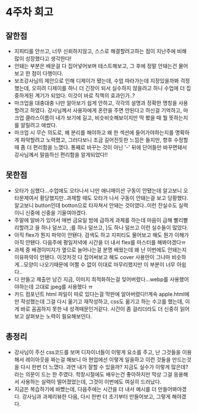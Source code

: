 # 4주차 회고

## 잘한점
- 지피티를 안쓰고, 너무 신뢰하지않고, 스스로 해결할려고하는 점이 지난주에 비해 많이 성장했다고 생각한다!
- 안돼는 부분은 배운걸 다 집어넣어보며 테스트해보고, 그 후에 정말 안돼는건 물어보고 한 점이 다행이다.
- 보조강사님의 제안으로 인해 디제이가 됐는데, 수업 따라가는데 지장있을까봐 걱정했는데, 오히려 디제이를 하니 더 긴장이 되서 실수하지 않을려고 하니 수업에 더 집중하게된 계기가 되었다. 이것이 바로 직책의 효과인가..?
- 마크업을 대충대충 나만 알아보기 쉽게 안하고, 각각의 설명과 정확한 명칭을 사용할려고 하였다. 강사님께서 사용자에게 혼란을 주면 안된다고 하신걸 기억하고, 마크업 클라스이름이 내가 보기에 길고, 비슷비슷해보이지만 딱 봤을 때 뭘 뜻하는지를 알릴려고 애썼다.
- 마크업 시 무슨 의도로, 왜 분리를 해야하고 왜 한 섹션에 들어가야하는지를 명확하게 파악할려고 노력했고, 그러다보니 조금 길어진듯한 느낌은 들지만, 향후 수정할 때 좀 더 편리함을 느꼈다. 통째로 바꾸는 것이 아닌 '-' 뒤에 단어들만 바꾸면돼서 강사님께서 말씀하신 편리함을 알게되었다!!

## 못한점
- 오타가 심했다...수업에도 오타나서 나만 애니매이션 구동이 안됐는데 알고보니 오타문제여서 황당했지만..과제할 때도 오타가 나서 구동이 안돼는걸 보고 당황했다. 알고보니 button인데 botton으로 타자쳐서 안돼는 것이였다..이런 잔실수도 실력이니 신중에 신중을 기울여야겠다.
- 주말에 알바가 있어서 매번 금요일 밤에 급하게 과제를 하는데 마음이 급해 빨리빨리할려고 </div>을 하나 덜쓰고, ;를 하나 덜쓰고, }도 하나 덜쓰고 이런 실수들이 많았다.
- 아직 flex가 뭔지 파악이 안됀다. 검색도 하고 지피티도 물어보고 해도 뭔가 이해가 아직 안됀다. 다음주에 평일저녁에 시간을 더 내서 flex를 마스터를 해봐야겠다ㅠ
- 과제 중 배경이미지가 옆으로 늘어나는걸 분명 배웠는데 왜 난 이번에도 안돼는지 이유파악이 안됀다. 이것저것 다 집어써보고 해도 cover 사용만이 그나마 비슷하게...모양이 나오기때문에 어쩔 수 없이 이대로 마무리했지만 이 부분이 너무 아쉽다..
- 다 만들고 제출만 남긴 지금, 이미지 최적화하는걸 잊어버렸다...webp를 사용했어야하는데 고대로 jpeg를 사용했다 ㅠ
- 카드 컴포넌트 html 파일이 따로 있다는걸 막판에 알아버렸다!!계속 apple.html에만 작성했는데 그걸 다시 옮기고 재작성하고, css도 옮기고 하는 수고를 했는데, 이게 바로 꼼꼼하지 못한 내 성격때문인거같다. 시간이 좀 걸리더라도 더 신중히 읽어보고 살펴보는 노력이 필요해보인다.

## 총정리
- 강사님이 주신 css코드를 보며 디자이너들이 이렇게 요소를 주고, 난 그것들을 이용해서 레이아웃을 짜는걸 해보니 아 현업에선 이렇게 일을하고 이런 것들을 만드는것을 다시 한번 더 느꼈다. 과연 내가 잘할 수 있을까? 지금도 실수가 이렇게 많은데? 라는 의문이 드는 한 주였다. 학창시절에도 배우는건 좋아하지만 막상 그걸 응용해서 사용하는 실력이 떨어졌었는데, 그것이 이번에도 여실히 드러났다.
- 지금은 복습하기에 바빴는데, 다음주에는 시간을 더 내서 예시를 더 만들어봐야겠다. 강사님과 과제리뷰한 다음, 다시 한번 더 초기부터 만들어보고, 그렇게 해야겠다.

